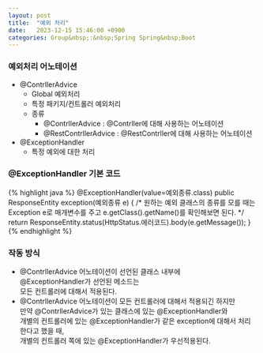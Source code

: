 ```yaml
---
layout: post
title:  "예외 처리"
date:   2023-12-15 15:46:00 +0900
categories: Group&nbsp;:&nbsp;Spring Spring&nbsp;Boot
---
```


### 예외처리 어노테이션

- @ContrllerAdvice
    - Global 예외처리
    - 특정 패키지/컨트롤러 예외처리
    - 종류
        - @ContrllerAdvice : @Contrller에 대해 사용하는 어노테이션
        - @RestContrllerAdvice : @RestContrller에 대해 사용하는 어노테이션
- @ExceptionHandler
    - 특정 예외에 대한 처리

### @ExceptionHandler 기본 코드

{% highlight java %}
@ExceptionHandler(value=예외종류.class)
public ResponseEntity exception(예외종류 e) {
    /*
        원하는 예외 클래스의 종류를 모를 때는
        Exception e로 매개변수를 주고
        e.getClass().getName()를 확인해보면 된다.
    */
    return ResponseEntity.status(HttpStatus.에러코드).body(e.getMessage());
}
{% endhighlight %}

### 작동 방식

- @ContrllerAdvice 어노테이션이 선언된 클래스 내부에  
@ExceptionHandler가 선언된 메소드는  
모든 컨트롤러에 대해서 적용된다.
- @ContrllerAdvice 어노테이션이 모든 컨트롤러에 대해서 적용되긴 하지만  
만약 @ContrllerAdvice가 있는 클래스에 있는 @ExceptionHandler와  
개별의 컨트롤러에 있는 @ExceptionHandler가 같은 exception에 대해서 처리한다고 했을 때,  
개별의 컨트롤러 쪽에 있는 @ExceptionHandler가 우선적용된다.